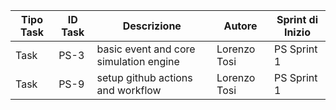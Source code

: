 |Tipo Task|ID Task|Descrizione                           |Autore      |Sprint di Inizio|
|---------|-------|--------------------------------------|------------|----------------|
|Task     |PS-3   |basic event and core simulation engine|Lorenzo Tosi|PS Sprint 1     |
|Task     |PS-9   |setup github actions and workflow     |Lorenzo Tosi|PS Sprint 1     |
